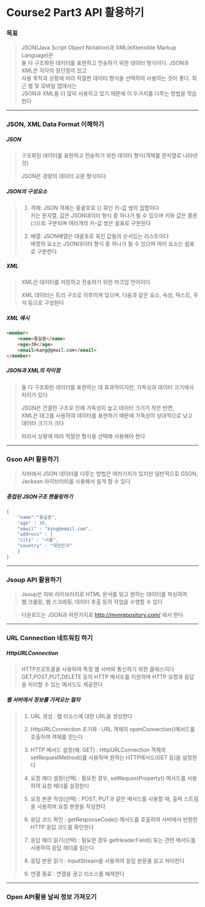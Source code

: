 # Course2 Part3 API 활용하기

### 목표
> JSON(Java Script Object Notation)과 XML(eXtensible Markup Language)은   
> 둘 다 구조화된 데이터를 표현하고 전송하기 위한 데이터 형식이다. JSON과 XML은 각각의 장단점이 있고   
> 사용 목적과 상황에 따라 적절한 데이터 형식을 선택하여 사용하는 것이 좋다. 최근 웹 및 모바일 앱에서는   
> JSON과 XML을 더 많이 사용하고 있기 때문에 이 두가지를 다루는 방법을 학습한다
>
---

### JSON, XML Data Format 이해하기
##### JSON
> 구조화된 데이터를 표현하고 전송하기 위한 데이터 형식(객체를 문자열로 나타낸 것)
>
> JSON은 경량의 데이터 교환 형식이다

##### JSON의 구성요소
> 1. 객체: JSON 객체는 중괄호로 {} 묶인 키-값 쌍의 집합이다   
>    키는 문자열, 값은 JSON데이터 형식 중 하나가 될 수 있으며 키와 값은 콜론(:)으로 구분되며 여러개의 키-값 쌍은 쉼표로 구분된다
> 
> 
> 2. 배열: JSON배열은 대괄호로 묶인 값들의 순서있는 리스트이다   
>    배열의 요소는 JSON데이터 형식 중 하나가 될 수 있으며 여러 요소는 쉼표로 구분한다

##### XML
> XML은 데이터를 저장하고 전송하기 위한 마크업 언어이다
> 
> XML 데이터는 트리 구조로 이루어져 있으며, 다음과 같은 요소, 속성, 텍스트, 주석 등으로 구성된다

##### XML 예시
```html
<member>
    <name>홍길동</name>
    <age>30</age>
    <email>kang@gmail.com</email>
</member>

```

##### JSON과 XML의 차이점
> 둘 다 구조화된 데이터를 표현하는 데 효과적이지만, 가독성과 데이터 크기에서 차이가 있다
> 
> JSON은 간결한 구조로 인해 가독성이 높고 데이터 크기가 작은 반면,   
> XML은 태그를 사용하여 데이터를 표현하기 때문에 가독성이 상대적으로 낮고 데이터 크기가 크다
> 
> 따라서 상황에 따라 적절한 형식을 선택해 사용해야 한다


---

### Gson API 활용하기
> 자바에서 JSON 데이터를 다루는 방법은 여러가지가 있지만 일반적으로 GSON, Jackson 라이브러리를 사용해서 쉽게 할 수 있다

##### 중첩된 JSON구조 핸들링하기
```java
{
    "name":"홍길동",
    "age" : 30,
    "email" : "kang@email.com",
    "address" : {
    "city" : "서울",
    "country" : "대한민국"    
    }    
}

```
---

### Jsoup API 활용하기
> Jsoup은 자바 라이브러리로 HTML 문서를 읽고 원하는 데이터를 파싱하여   
> 웹 크롤링, 웹 스크래핑, 데이터 추출 등의 작업을 수행할 수 있다

>다운로드는 JSON과 마찬가지로 http://mvnrepository.com/ 에서 한다
---

### URL Connection 네트워킹 하기
##### HttpURLConnection
>HTTP프로토콜을 사용하여 특정 웹 서버와 통신하기 위한 클래스이다
> GET,POST,PUT,DELETE 등의 HTTP 메서드를 지원하며 HTTP 요청과 응답을 처리할 수 있는 메서드도 제공한다

##### 웹 서버에서 정보를 가져오는 절차
> 1. URL 생성
> : 웹 리소스에 대한 URL을 생성한다
>
> 
> 2. HttpURLConnection 초기화
>: URL 객체의 openConnection()메서드를 호출하여 객체를 얻는다
> 
> 
> 3. HTTP 메서드 설정(예: GET)
>: HttpURLConnection 객체의 setRequestMethod()를 사용하며 원하는 HTTP메서드(GET 등)을 설정한다
> 
> 
> 4. 요청 헤더 설정(선택)
>: 필요한 경우, setRequestProperty() 메서드를 사용하여 요청 헤더를 설정한다
> 
> 
> 5. 요청 본문 작성(선택)
>: POST, PUT과 같은 메서드를 사용할 때, 출력 스트림을 사용하여 요청 본문을 작성한다
> 
> 
> 6. 응답 코드 확인
> : getResponseCode() 메서드를 호출하여 서버에서 반환한 HTTP 응답 코드를 확인한다
> 
> 
> 7. 응답 헤더 읽기(선택)
> : 필요한 경우 getHeaderField() 또는 관련 메서드를 사용하여 응답 헤더를 읽는다
> 
> 
> 8. 응답 본문 읽기
> : InputStream을 사용하여 응답 본문을 읽고 처리한다
> 
> 
> 9. 연결 종료
>: 연결을 끊고 리소스를 해제한다

---

### Open API활용 날씨 정보 가져오기